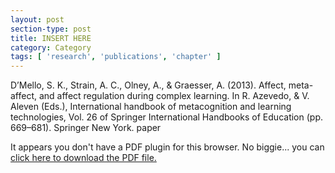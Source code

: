 ```yaml
---
layout: post
section-type: post
title: INSERT HERE
category: Category
tags: [ 'research', 'publications', 'chapter' ]
---
```

D’Mello, S. K., Strain, A. C., Olney, A., & Graesser, A. (2013). Affect, meta-affect, and affect regulation during complex learning. In R. Azevedo, & V. Aleven (Eds.), International handbook of metacognition and learning technologies, Vol. 26 of Springer International Handbooks of Education (pp. 669–681). Springer New York. paper

<object data="https://umdrive.memphis.edu/aolney/public/publications/INSERTHERE" type="application/pdf" width="100%" height="600px">
 
  <p>It appears you don't have a PDF plugin for this browser.
  No biggie... you can <a href="https://umdrive.memphis.edu/aolney/public/publications/INSERTHERE">click here to
  download the PDF file.</a></p>
  
</object>
